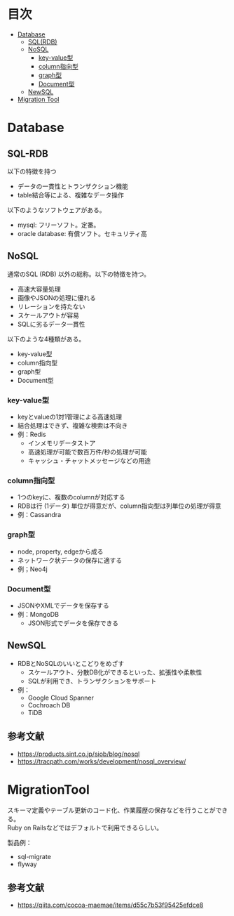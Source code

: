 # 目次
- [Database](#Database)
    - [SQL(RDB)](#SQL-RDB)
    - [NoSQL](#NoSQL)
        - [key-value型](#key-value型) 
        - [column指向型](#column指向型)
        - [graph型](#graph型)
        - [Document型](#graph型)
    - [NewSQL](#NewSQL)
- [Migration Tool](#MigrationTool)



# Database 
## SQL-RDB
以下の特徴を持つ
- データの一貫性とトランザクション機能
- table結合等による、複雑なデータ操作

以下のようなソフトウェアがある。
- mysql: フリーソフト。定番。
- oracle database: 有償ソフト。セキュリティ高

## NoSQL
通常のSQL (RDB) 以外の総称。以下の特徴を持つ。
- 高速大容量処理
- 画像やJSONの処理に優れる
- リレーションを持たない
- スケールアウトが容易
- SQLに劣るデータ一貫性

以下のような4種類がある。
- key-value型
- column指向型
- graph型
- Document型

### key-value型
- keyとvalueの1対1管理による高速処理
- 結合処理はできず、複雑な検索は不向き
- 例：Redis
    - インメモリデータストア
    - 高速処理が可能で数百万件/秒の処理が可能
    - キャッシュ・チャットメッセージなどの用途

### column指向型
- 1つのkeyに、複数のcolumnが対応する 
- RDBは行 (1データ) 単位が得意だが、column指向型は列単位の処理が得意
- 例：Cassandra

### graph型
- node, property, edgeから成る    
- ネットワーク状データの保存に適する
- 例；Neo4j

### Document型
- JSONやXMLでデータを保存する
- 例：MongoDB
    - JSON形式でデータを保存できる

## NewSQL
- RDBとNoSQLのいいとこどりをめざす
    - スケールアウト、分散DB化ができるといった、拡張性や柔軟性
    - SQLが利用でき、トランザクションをサポート
- 例：
    - Google Cloud Spanner
    - Cochroach DB
    - TiDB    

## 参考文献
- https://products.sint.co.jp/siob/blog/nosql
- https://tracpath.com/works/development/nosql_overview/


# MigrationTool
スキーマ定義やテーブル更新のコード化、作業履歴の保存などを行うことができる。<br>
Ruby on Railsなどではデフォルトで利用できるらしい。

製品例：
- sql-migrate
- flyway



## 参考文献
- https://qiita.com/cocoa-maemae/items/d55c7b53f95425efdce8
